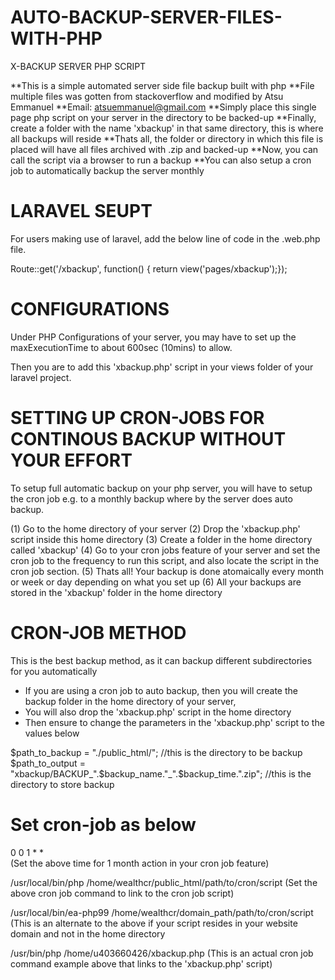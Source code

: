 AUTO-BACKUP-SERVER-FILES-WITH-PHP
===================================
X-BACKUP SERVER PHP SCRIPT

**This is a simple automated server side file backup built with php
**File multiple files was gotten from stackoverflow and modified by Atsu Emmanuel
**Email: atsuemmanuel@gmail.com 
**Simply place this single page php script on your server in the directory to be backed-up
**Finally, create a folder with the name 'xbackup' in that same directory, this is where all backups will reside
**Thats all, the folder or directory in which this file is placed will have all files archived with .zip and backed-up 
**Now, you can call the script via a browser to run a backup
**You can also setup a cron job to automatically backup the server monthly

LARAVEL SEUPT
=================
For users making use of laravel, add the below line of code in the .web.php file.

Route::get('/xbackup', function() { return view('pages/xbackup');});


CONFIGURATIONS
=================
Under PHP Configurations of your server, you may have to set up the maxExecutionTime to about 600sec (10mins) to allow.

Then you are to add this 'xbackup.php' script in your views folder of your laravel project.


SETTING UP CRON-JOBS FOR CONTINOUS BACKUP WITHOUT YOUR EFFORT
==============================================================
To setup full automatic backup on your php server, you will have to setup the cron job e.g. to a monthly backup where by the server does auto backup.

(1) Go to the home directory of your server
(2) Drop the 'xbackup.php' script inside this home directory
(3) Create a folder in the home directory called 'xbackup'
(4) Go to your cron jobs feature of your server and set the cron job to the frequency to run this script, and also locate the script in the cron job section.
(5) Thats all! Your backup is done atomaically every month or week or day depending on what you set up
(6) All your backups are stored in the 'xbackup' folder in the home directory

CRON-JOB METHOD
==================
This is the best backup method, as it can backup different subdirectories for you automatically
- If you are using a cron job to auto backup, then you will create the backup folder in the home directory of your server,
- You will also drop the 'xbackup.php' script in the home directory
- Then ensure to change the parameters in the 'xbackup.php' script to the values below

$path_to_backup = "./public_html/"; //this is the directory to be backup
$path_to_output = "xbackup/BACKUP_".$backup_name."_".$backup_time.".zip"; //this is the directory to store backup


Set cron-job as below 
=======================

0 0 1 * *	  
(Set the above time for 1 month action in your cron job feature)


/usr/local/bin/php /home/wealthcr/public_html/path/to/cron/script
(Set the above cron job command to link to the cron job script)

/usr/local/bin/ea-php99 /home/wealthcr/domain_path/path/to/cron/script
(This is an alternate to the above if your script resides in your website domain and not in the home directory

/usr/bin/php /home/u403660426/xbackup.php
(This is an actual cron job command example above that links to the 'xbackup.php' script)







